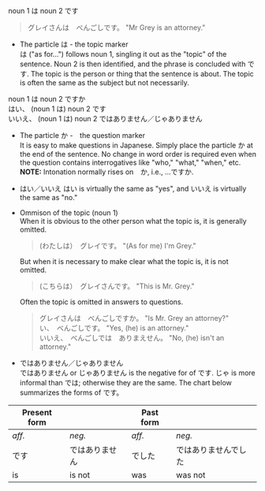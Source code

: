 noun 1 は noun 2 です

> グレイさんは　べんごしです。 "Mr Grey is an attorney."

* The particle は - the topic marker  
は ("as for...") follows noun 1, singling it out as the "topic" of the sentence. Noun 2 is then identified, and the phrase is concluded with です. The topic is the person or thing that the sentence is about. The topic is often the same as the subject but not necessarily.

noun 1 は noun 2 ですか  
はい、 (noun 1 は) noun 2 です  
いいえ、 (noun 1 は) noun 2 ではありません／じゃありません

* The particle か -　the question marker  
It is easy to make questions in Japanese. Simply place the particle か at the end of the sentence. No change in word order is required even when the question contains interrogatives like "who," "what," "when," etc.  
**NOTE:** Intonation normally rises on　か, i.e., ...ですか.

* はい／いいえ
はい is virtually the same as "yes", and いいえ is virtually the same as "no."

* Ommison of the topic (noun 1)  
  When it is obvious to the other person what the topic is, it is generally omitted.
  > (わたしは）　グレイです。 "(As for me) I'm Grey."

  But when it is necessary to make clear what the topic is, it is not omitted.
  > (こちらは）　グレイさんです。 "This is Mr. Grey."

  Often the topic is omitted in answers to questions.
  > グレイさんは　べんごしですか。 "Is Mr. Grey an attorney?"  
  > い、　べんごしです。 "Yes, (he) is an attorney."  
  > いいえ、　べんごしでは　ありまえせん。 "No, (he) isn't an attorney."

* ではありません／じゃありません  
ではありません or じゃありません is the negative for of です. じゃ is more informal than では; otherwise they are the same. The chart below summarizes the forms of です。

| Present form |                | Past form |                      |
| ------------ | -------------- | --------- | -------------------- |
| *aff.*       | *neg.*         | *aff.*    | *neg.*               |
| です         | ではありません | でした    | ではありませんでした |
| is           | is not         | was       | was not              |
